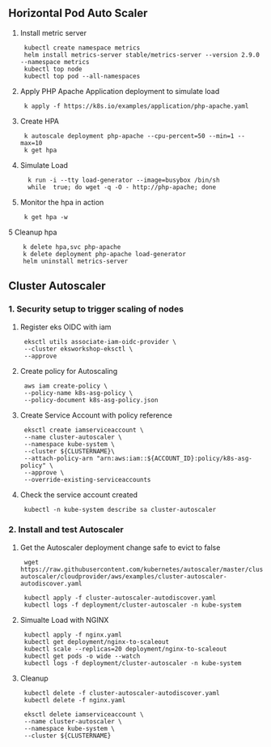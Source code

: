 ## Horizontal Pod Auto Scaler

1. Install metric server

	    kubectl create namespace metrics
	    helm install metrics-server stable/metrics-server --version 2.9.0 --namespace metrics
	    kubectl top node
	    kubectl top pod --all-namespaces

  2. Apply PHP Apache Application deployment to simulate load

		  k apply -f https://k8s.io/examples/application/php-apache.yaml
		  
2. Create HPA
	

		k autoscale deployment php-apache --cpu-percent=50 --min=1 --max=10
		k get hpa

3. Simulate Load

	     k run -i --tty load-generator --image=busybox /bin/sh
	     while  true; do wget -q -O - http://php-apache; done
4. Monitor the hpa in action	

		k get hpa -w
5 Cleanup hpa

	    k delete hpa,svc php-apache
	    k delete deployment php-apache load-generator
	    helm uninstall metrics-server

## Cluster Autoscaler

###  1. Security setup to trigger scaling of nodes

1. Register eks OIDC with iam

		eksctl utils associate-iam-oidc-provider \
		--cluster eksworkshop-eksctl \
		--approve

  2. Create policy for Autoscaling
			
		  aws iam create-policy \
		  --policy-name k8s-asg-policy \
		  --policy-document k8s-asg-policy.json

3. Create Service Account with policy reference

		eksctl create iamserviceaccount \
		--name cluster-autoscaler \
		--namespace kube-system \
		--cluster ${CLUSTERNAME}\
		--attach-policy-arn "arn:aws:iam::${ACCOUNT_ID}:policy/k8s-asg-policy" \
		--approve \
		--override-existing-serviceaccounts
4. Check the service account created

	    kubectl -n kube-system describe sa cluster-autoscaler

### 2. Install and test Autoscaler

1. Get the Autoscaler deployment change safe to evict to false 

	    wget https://raw.githubusercontent.com/kubernetes/autoscaler/master/cluster-autoscaler/cloudprovider/aws/examples/cluster-autoscaler-autodiscover.yaml

		kubectl apply -f cluster-autoscaler-autodiscover.yaml
		kubectl logs -f deployment/cluster-autoscaler -n kube-system

  2. Simualte Load with NGINX
			
		  kubectl apply -f nginx.yaml
		  kubectl get deployment/nginx-to-scaleout
		  kubectl scale --replicas=20 deployment/nginx-to-scaleout
		  kubectl get pods -o wide --watch
		  kubectl logs -f deployment/cluster-autoscaler -n kube-system
3. Cleanup

		kubectl delete -f cluster-autoscaler-autodiscover.yaml
		kubectl delete -f nginx.yaml
		
		eksctl delete iamserviceaccount \
		--name cluster-autoscaler \
		--namespace kube-system \
		--cluster ${CLUSTERNAME}
